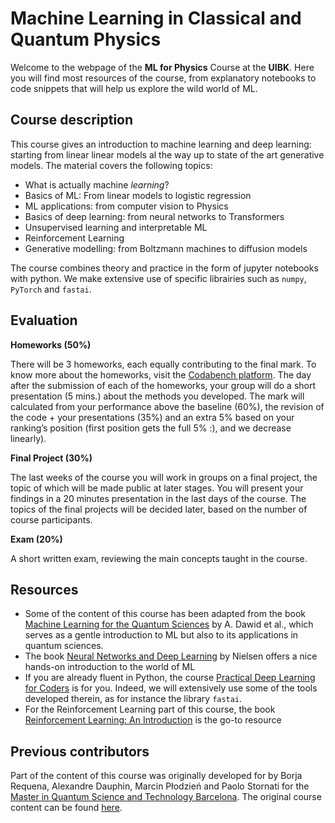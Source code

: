 Machine Learning in Classical and Quantum Physics
================

<!-- WARNING: THIS FILE WAS AUTOGENERATED! DO NOT EDIT! -->

Welcome to the webpage of the **ML for Physics** Course at the **UIBK**.
Here you will find most resources of the course, from explanatory
notebooks to code snippets that will help us explore the wild world of
ML.

## Course description

This course gives an introduction to machine learning and deep learning:
starting from linear linear models al the way up to state of the art
generative models. The material covers the following topics:

- What is actually machine *learning*?
- Basics of ML: From linear models to logistic regression
- ML applications: from computer vision to Physics
- Basics of deep learning: from neural networks to Transformers
- Unsupervised learning and interpretable ML
- Reinforcement Learning
- Generative modelling: from Boltzmann machines to diffusion models

The course combines theory and practice in the form of jupyter notebooks
with python. We make extensive use of specific librairies such as
`numpy`, `PyTorch` and `fastai`.

## Evaluation

**Homeworks (50%)**

There will be 3 homeworks, each equally contributing to the final mark.
To know more about the homeworks, visit the [Codabench
platform](https://www.codabench.org/competitions/10839). The day after
the submission of each of the homeworks, your group will do a short
presentation (5 mins.) about the methods you developed. The mark will
calculated from your performance above the baseline (60%), the revision
of the code + your presentations (35%) and an extra 5% based on your
ranking’s position (first position gets the full 5% :), and we decrease
linearly).

**Final Project (30%)**

The last weeks of the course you will work in groups on a final project,
the topic of which will be made public at later stages. You will present
your findings in a 20 minutes presentation in the last days of the
course. The topics of the final projects will be decided later, based on
the number of course participants.

**Exam (20%)**

A short written exam, reviewing the main concepts taught in the course.

## Resources

- Some of the content of this course has been adapted from the book
  [Machine Learning for the Quantum
  Sciences](https://arxiv.org/abs/2204.04198) by A. Dawid et al., which
  serves as a gentle introduction to ML but also to its applications in
  quantum sciences.
- The book [Neural Networks and Deep
  Learning](https://neuralnetworksanddeeplearning.com/index.html) by
  Nielsen offers a nice hands-on introduction to the world of ML
- If you are already fluent in Python, the course [Practical Deep
  Learning for Coders](https://course.fast.ai/) is for you. Indeed, we
  will extensively use some of the tools developed therein, as for
  instance the library `fastai`.
- For the Reinforcement Learning part of this course, the book
  [Reinforcement Learning: An
  Introduction](http://incompleteideas.net/book/the-book-2nd.html) is
  the go-to resource

## Previous contributors

Part of the content of this course was originally developed for by Borja
Requena, Alexandre Dauphin, Marcin Płodzień and Paolo Stornati for the
[Master in Quantum Science and Technology
Barcelona](https://quantummasterbarcelona.eu). The original course
content can be found
[here](https://borjarequena.github.io/Machine-Learning-Course/).
